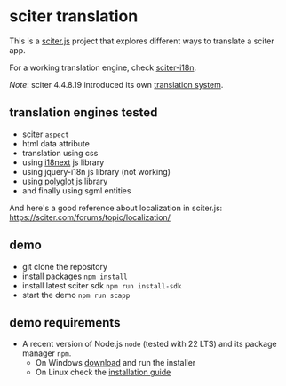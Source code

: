 # sciter translation

This is a [sciter.js](https://sciter.com/) project that explores different ways to translate a sciter app.

For a working translation engine, check [sciter-i18n](https://github.com/8ctopus/sciter-i18n).

_Note_: sciter 4.4.8.19 introduced its own [translation system](https://github.com/c-smile/sciter-js-sdk/blob/main/docs/md/reactor/JSX-i18n.md).

## translation engines tested

- sciter `aspect`
- html data attribute
- translation using css
- using [i18next](https://github.com/i18next/i18next) js library
- using jquery-i18n js library (not working)
- using [polyglot](https://github.com/airbnb/polyglot.js) js library
- and finally using sgml entities

And here's a good reference about localization in sciter.js: https://sciter.com/forums/topic/localization/

## demo

- git clone the repository
- install packages `npm install`
- install latest sciter sdk `npm run install-sdk`
- start the demo `npm run scapp`

## demo requirements

- A recent version of Node.js `node` (tested with 22 LTS) and its package manager `npm`.
    - On Windows [download](https://nodejs.dev/download/) and run the installer
    - On Linux check the [installation guide](https://www.digitalocean.com/community/tutorials/how-to-install-node-js-on-ubuntu-20-04#option-2-%E2%80%94-installing-node-js-with-apt-using-a-nodesource-ppa)
